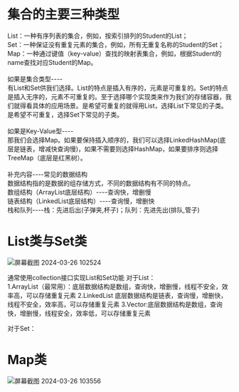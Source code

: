 <h1>集合的主要三种类型</h1>
List：一种有序列表的集合，例如，按索引排列的Student的List；<br>
Set：一种保证没有重复元素的集合，例如，所有无重复名称的Student的Set；<br>
Map：一种通过键值（key-value）查找的映射表集合，例如，根据Student的name查找对应Student的Map。<br>
<br>
如果是集合类型----<br>
有List和Set供我们选择。List的特点是插入有序的，元素是可重复的。Set的特点是插入无序的，元素不可重复的。至于选择哪个实现类来作为我们的存储容器，我们就得看具体的应用场景。是希望可重复的就得用List，选择List下常见的子类。是希望不可重复，选择Set下常见的子类。<br>
<br>
如果是Key-Value型----<br>
那我们会选择Map。如果要保持插入顺序的，我们可以选择LinkedHashMap(底层是链表，增减快查询慢)，如果不需要则选择HashMap，如果要排序则选择TreeMap（底层是红黑树）。<br>
<br>
补充内容----常见的数据结构<br>
数据结构指的是数据的组存储方式，不同的数据结构有不同的特点。<br>
数组结构（ArrayList底层结构）----查询快，增删慢<br>
链表结构（LinkedList底层结构）----查询慢，增删快<br>
栈和队列----栈：先进后出(子弹夹,杯子)；队列：先进先出(排队,管子)<br>

<h1>List类与Set类</h1>

![屏幕截图 2024-03-26 102524](https://github.com/WarlockW/JavaSE_Daily_Learning/assets/64346345/08b819cc-c2c7-4fc4-8c77-8279eb4601ab)

通常使用collection接口实现List和Set功能
对于List：<br>
1.ArrayList（最常用）：底层数据结构是数组，查询快，增删慢，线程不安全，效率高，可以存储重复元素
2.LinkedList 底层数据结构是链表，查询慢，增删快，线程不安全，效率高，可以存储重复元素
3.Vector:底层数据结构是数组，查询快，增删慢，线程安全，效率低，可以存储重复元素

对于Set：<br>

<h1>Map类</h1>

![屏幕截图 2024-03-26 103556](https://github.com/WarlockW/JavaSE_Daily_Learning/assets/64346345/a20ff237-b6ac-40c0-aafd-2f2ab38956c4)

